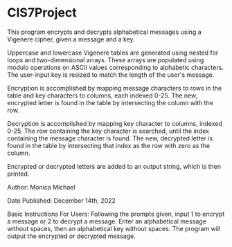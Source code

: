 # CIS7Project

This program encrypts and decrypts alphabetical messages using a Vigenere cipher, given a message and a key.

Uppercase and lowercase Vigenere tables are generated using nested for loops and two-dimensional arrays.
These arrays are populated using modulo operations on ASCII values corresponding to alphabetic characters.
The user-input key is resized to match the length of the user's message.

Encryption is accomplished by mapping message characters to rows in the table and key characters to columns, each indexed 0-25.
The new, encrypted letter is found in the table by intersecting the column with the row.

Decryption is accomplished by mapping key character to columns, indexed 0-25.
The row containing the key character is searched, until the index containing the message character is found.
The new, decrypted letter is found in the table by intersecting that index as the row with zero as the column.

Encrypted or decrypted letters are added to an output string, which is then printed.

Author: Monica Michael

Date Published: December 14th, 2022

Basic Instructions For Users:
Following the prompts given, input 1 to encrypt a message or 2 to decrypt a message.
Enter an alphabetical message without spaces, then an alphabetical key without spaces.
The program will output the encrypted or decrypted message.
